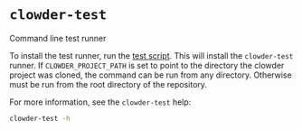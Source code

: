 # `clowder-test`

Command line test runner

To install the test runner, run the [test script](../script/test). This will install the `clowder-test` runner. If `CLOWDER_PROJECT_PATH` is set to point to the directory the clowder project was cloned, the command can be run from any directory. Otherwise must be run from the root directory of the repository.

For more information, see the `clowder-test` help:

```bash
clowder-test -h
```
